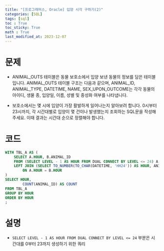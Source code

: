 ```yaml
---
title: "[프로그래머스, Oracle] 입양 시각 구하기(2)"
categories: [SQL]
tags: [sql]
toc : True
toc_sticky: True
math : True
last_modified_at: 2023-12-07
---
```


# 문제
- ANIMAL_OUTS 테이블은 동물 보호소에서 입양 보낸 동물의 정보를 담은 테이블입니다. ANIMAL_OUTS 테이블 구조는 다음과 같으며, ANIMAL_ID, ANIMAL_TYPE, DATETIME, NAME, SEX_UPON_OUTCOME는 각각 동물의 아이디, 생물 종, 입양일, 이름, 성별 및 중성화 여부를 나타냅니다.

- 보호소에서는 몇 시에 입양이 가장 활발하게 일어나는지 알아보려 합니다. 0시부터 23시까지, 각 시간대별로 입양이 몇 건이나 발생했는지 조회하는 SQL문을 작성해주세요. 이때 결과는 시간대 순으로 정렬해야 합니다.


# 코드
```sql
WITH TBL_A AS (
    SELECT A.HOUR, B.ANIMAL_ID
    FROM (SELECT LEVEL - 1 AS HOUR FROM DUAL CONNECT BY LEVEL <= 24) A
    LEFT JOIN (SELECT TO_NUMBER(TO_CHAR(DATETIME, 'HH24')) AS HOUR, ANIMAL_ID FROM ANIMAL_OUTS) B 
        ON A.HOUR = B.HOUR
)
SELECT HOUR,
        COUNT(ANIMAL_ID) AS COUNT
FROM TBL_A
GROUP BY HOUR
ORDER BY HOUR
;
```

# 설명
- `SELECT LEVEL - 1 AS HOUR FROM DUAL CONNECT BY LEVEL <= 24` 부분은 시간대를 0부터 23까지 생성하기 위한 쿼리